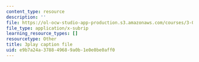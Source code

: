```yaml
---
content_type: resource
description: ''
file: https://ol-ocw-studio-app-production.s3.amazonaws.com/courses/3-091sc-introduction-to-solid-state-chemistry-fall-2010/e9b7a24a378849689a0b1e0e0be0aff0_FRgckt9lDQ8.srt
file_type: application/x-subrip
learning_resource_types: []
resourcetype: Other
title: 3play caption file
uid: e9b7a24a-3788-4968-9a0b-1e0e0be0aff0
---
```

